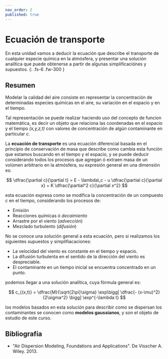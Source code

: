 ```yaml
---
nav_order: 2
published: true
---
```


# Ecuación de transporte

En esta unidad vamos a deducir la ecuación que describe el transporte de cualquier especie química en la atmósfera, y presentar una solución analítica que puede obtenerse a partir de algunas simplificaciónes y supuestos.
{: .fs-6 .fw-300 }

<!-- center><iframe max-width="400" aspect-ratio="0.5625" src="https://www.youtube.com/embed/MUQfKFzIOeU" frameborder="0" allow="accelerometer; autoplay; encrypted-media; gyroscope; picture-in-picture" 
allowfullscreen>
</iframe></center -->


## Resumen

Modelar la calidad del aire consiste en representar la concentración de determinadas especies químicas en el aire, su variación en el espacio y en el tiempo. 

Tal representación se puede realizar haciendo uso del concepto de funcion matemática, es decir un objeto que relaciona las coordenadas en el espacio y el tiempo *(x,y,z,t)* con valores de concentración de algún contaminante en particular *c*.

La **ecuación de transporte** es una ecuación diferencial basada en el principio de conservación de masa que describe como cambia esta función que estamos buscando en el tiempo y el espacio, y se puede deducir considerando todos los procesos que agregan ó extraen masa de un volúmen arbitrario en la atmósfera, su expresión general en una dimensión es:

  $$
  \dfrac{\partial c}{\partial t} = E - \lambda\,c - u \dfrac{\partial c}{\partial x} + K \dfrac{\partial^2 c}{\partial x^2} 
  $$

esta ecuación expresa como se modifica la concentración de un compuesto *c* en el tiempo, considerando los procesos de:
+ Emisión
+ Reacciones químicas ó *decaimiento*
+ Arrastre por el viento (*advección*)
+ Mezclado turbulento (*difusión*)

No se conoce una solución general a esta ecuación, pero si realizamos los siguientes supuestos y simplifiacaciones:
- La velocidad del viento es constante en el tiempo y espacio.
- La difusión turbulenta en el sentido de la dirección del viento es despreciable.
- El contaminante en un tiempo inicial se encuentra concentrado en un punto.

podemos llegar a una solución analítica, cuya fórmula general es:

  $$ 
  c_{(x,t)} = \dfrac{M}{\sqrt{2\pi}\sigma} \exp\bigg[ \dfrac{- (x-\mu)^2}{2\sigma^2}  \bigg] \exp^{-\lambda t}
  $$

los modelos basados en esta solución para describir como se dispersan los contaminantes se conocen como **modelos gaussianos**, y son el objeto de estudio de este curso.

## Bibliografía
- "Air Dispersion Modeling, Foundations and Applications". De Visscher A. Wiley. 2013.

